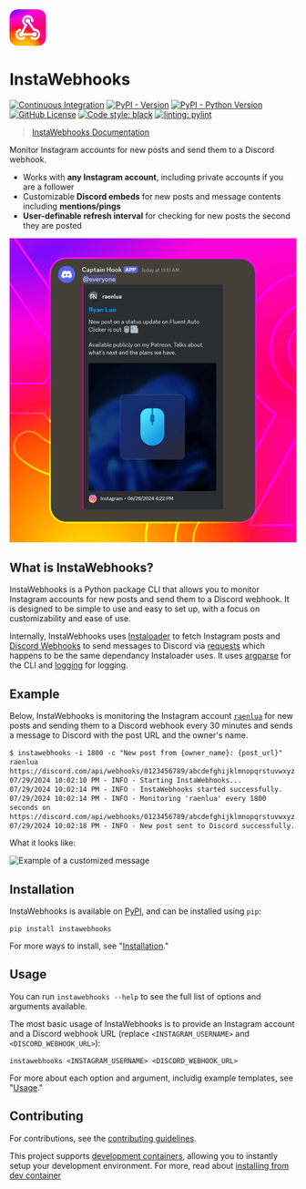 <img alt="InstaWebhooks" src="assets/Logo.svg" width="64px" />

# InstaWebhooks

[![Continuous Integration](https://github.com/RyanLua/InstaWebhooks/actions/workflows/ci.yml/badge.svg)](https://github.com/RyanLua/InstaWebhooks/actions/workflows/ci.yml) [![PyPI - Version](https://img.shields.io/pypi/v/instawebhooks)](https://pypi.org/project/instawebhooks/#history) [![PyPI - Python Version](https://img.shields.io/pypi/pyversions/instawebhooks)](https://pypi.org/project/instawebhooks/) [![GitHub License](https://img.shields.io/github/license/RyanLua/InstaWebhooks)](https://github.com/RyanLua/InstaWebhooks/blob/main/LICENSE.txt) [![Code style: black](https://img.shields.io/badge/code%20style-black-000000.svg)](https://github.com/psf/black) [![linting: pylint](https://img.shields.io/badge/linting-pylint-yellowgreen)](https://github.com/pylint-dev/pylint)


> [InstaWebhooks Documentation](https://github.com/RyanLua/InstaWebhooks/wiki)

Monitor Instagram accounts for new posts and send them to a Discord webhook.

* Works with **any Instagram account**, including private accounts if you are a follower
* Customizable **Discord embeds** for new posts and message contents including **mentions/pings**
* **User-definable refresh interval** for checking for new posts the second they are posted

<img alt="Example of a new post notification" src="assets/ScreenshotEmbedExample.png" width="512px" />

## What is InstaWebhooks?

InstaWebhooks is a Python package CLI that allows you to monitor Instagram accounts for new posts and send them to a Discord webhook. It is designed to be simple to use and easy to set up, with a focus on customizability and ease of use.

Internally, InstaWebhooks uses [Instaloader](https://instaloader.github.io/) to fetch Instagram posts and [Discord Webhooks](https://discord.com/developers/docs/resources/webhook) to send messages to Discord via [requests](https://requests.readthedocs.io/en/latest/) which happens to be the same dependancy Instaloader uses. It uses [argparse](https://docs.python.org/3/library/argparse.html) for the CLI and [logging](https://docs.python.org/3/library/logging.html) for logging.

## Example

Below, InstaWebhooks is monitoring the Instagram account [`raenlua`](https://www.instagram.com/raenlua/) for new posts and sending them to a Discord webhook every 30 minutes and sends a message to Discord with the post URL and the owner's name.

```console
$ instawebhooks -i 1800 -c "New post from {owner_name}: {post_url}" raenlua https://discord.com/api/webhooks/0123456789/abcdefghijklmnopqrstuvwxyz
07/29/2024 10:02:10 PM - INFO - Starting InstaWebhooks...
07/29/2024 10:02:14 PM - INFO - InstaWebhooks started successfully.
07/29/2024 10:02:14 PM - INFO - Monitoring 'raenlua' every 1800 seconds on https://discord.com/api/webhooks/0123456789/abcdefghijklmnopqrstuvwxyz.
07/29/2024 10:02:18 PM - INFO - New post sent to Discord successfully.
```

What it looks like:

<img alt="Example of a customized message" src="https://github.com/user-attachments/assets/15ce14a6-01ba-4675-a62e-d9c24128490b" width="512px" />

## Installation

InstaWebhooks is available on [PyPI](https://pypi.org/project/instawebhooks/), and can be installed using `pip`:

```
pip install instawebhooks
```

For more ways to install, see "[Installation](https://github.com/RyanLua/InstaWebhooks/wiki/Installation)."

## Usage


You can run `instawebhooks --help` to see the full list of options and arguments available.

The most basic usage of InstaWebhooks is to provide an Instagram account and a Discord webhook URL (replace `<INSTAGRAM_USERNAME>` and `<DISCORD_WEBHOOK_URL>`):

```
instawebhooks <INSTAGRAM_USERNAME> <DISCORD_WEBHOOK_URL>
```

For more about each option and argument, includig example templates, see "[Usage](https://github.com/RyanLua/InstaWebhooks/wiki/Usage)."

## Contributing

For contributions, see the [contributing guidelines](CONTRIBUTING.md).

This project supports [development containers](https://containers.dev/), allowing you to instantly setup your development environment. For more, read about [installing from dev container](https://github.com/RyanLua/InstaWebhooks/wiki/Installation#from-development-container)
